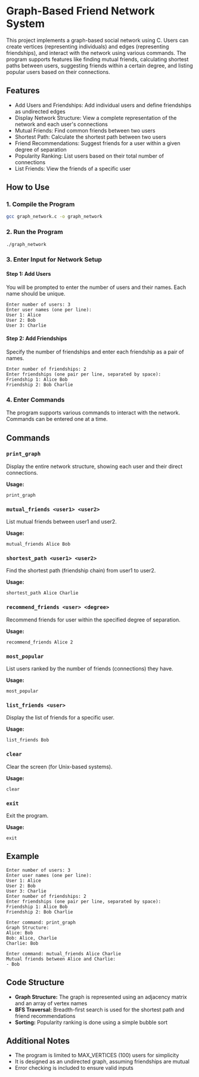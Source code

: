 # Graph-Based Friend Network System

This project implements a graph-based social network using C. Users can create vertices (representing individuals) and edges (representing friendships), and interact with the network using various commands. The program supports features like finding mutual friends, calculating shortest paths between users, suggesting friends within a certain degree, and listing popular users based on their connections.

## Features

* Add Users and Friendships: Add individual users and define friendships as undirected edges
* Display Network Structure: View a complete representation of the network and each user's connections
* Mutual Friends: Find common friends between two users
* Shortest Path: Calculate the shortest path between two users
* Friend Recommendations: Suggest friends for a user within a given degree of separation
* Popularity Ranking: List users based on their total number of connections
* List Friends: View the friends of a specific user

## How to Use

### 1. Compile the Program

```bash
gcc graph_network.c -o graph_network
```

### 2. Run the Program

```bash
./graph_network
```

### 3. Enter Input for Network Setup

#### Step 1: Add Users
You will be prompted to enter the number of users and their names. Each name should be unique.

```
Enter number of users: 3
Enter user names (one per line):
User 1: Alice
User 2: Bob
User 3: Charlie
```

#### Step 2: Add Friendships
Specify the number of friendships and enter each friendship as a pair of names.

```
Enter number of friendships: 2
Enter friendships (one pair per line, separated by space):
Friendship 1: Alice Bob
Friendship 2: Bob Charlie
```

### 4. Enter Commands

The program supports various commands to interact with the network. Commands can be entered one at a time.

## Commands

### `print_graph`
Display the entire network structure, showing each user and their direct connections.

**Usage:**
```
print_graph
```

### `mutual_friends <user1> <user2>`
List mutual friends between user1 and user2.

**Usage:**
```
mutual_friends Alice Bob
```

### `shortest_path <user1> <user2>`
Find the shortest path (friendship chain) from user1 to user2.

**Usage:**
```
shortest_path Alice Charlie
```

### `recommend_friends <user> <degree>`
Recommend friends for user within the specified degree of separation.

**Usage:**
```
recommend_friends Alice 2
```

### `most_popular`
List users ranked by the number of friends (connections) they have.

**Usage:**
```
most_popular
```

### `list_friends <user>`
Display the list of friends for a specific user.

**Usage:**
```
list_friends Bob
```

### `clear`
Clear the screen (for Unix-based systems).

**Usage:**
```
clear
```

### `exit`
Exit the program.

**Usage:**
```
exit
```

## Example

```
Enter number of users: 3
Enter user names (one per line):
User 1: Alice
User 2: Bob
User 3: Charlie
Enter number of friendships: 2
Enter friendships (one pair per line, separated by space):
Friendship 1: Alice Bob
Friendship 2: Bob Charlie

Enter command: print_graph
Graph Structure:
Alice: Bob
Bob: Alice, Charlie
Charlie: Bob

Enter command: mutual_friends Alice Charlie
Mutual friends between Alice and Charlie:
- Bob
```

## Code Structure

* **Graph Structure:** The graph is represented using an adjacency matrix and an array of vertex names
* **BFS Traversal:** Breadth-first search is used for the shortest path and friend recommendations
* **Sorting:** Popularity ranking is done using a simple bubble sort

## Additional Notes

* The program is limited to MAX_VERTICES (100) users for simplicity
* It is designed as an undirected graph, assuming friendships are mutual
* Error checking is included to ensure valid inputs